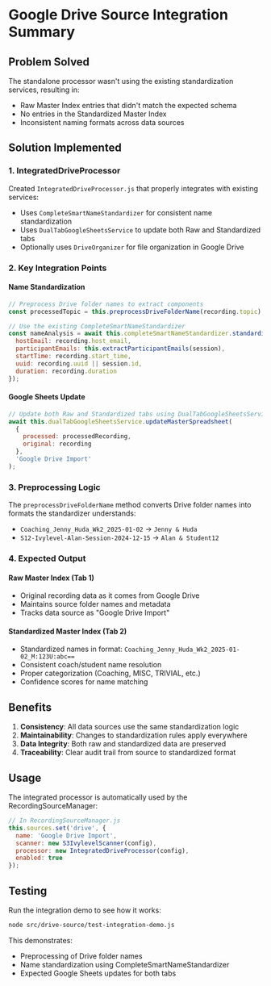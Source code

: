 # Google Drive Source Integration Summary

## Problem Solved
The standalone processor wasn't using the existing standardization services, resulting in:
- Raw Master Index entries that didn't match the expected schema
- No entries in the Standardized Master Index
- Inconsistent naming formats across data sources

## Solution Implemented

### 1. IntegratedDriveProcessor
Created `IntegratedDriveProcessor.js` that properly integrates with existing services:
- Uses `CompleteSmartNameStandardizer` for consistent name standardization
- Uses `DualTabGoogleSheetsService` to update both Raw and Standardized tabs
- Optionally uses `DriveOrganizer` for file organization in Google Drive

### 2. Key Integration Points

#### Name Standardization
```javascript
// Preprocess Drive folder names to extract components
const processedTopic = this.preprocessDriveFolderName(recording.topic);

// Use the existing CompleteSmartNameStandardizer
const nameAnalysis = await this.completeSmartNameStandardizer.standardizeName(processedTopic, {
  hostEmail: recording.host_email,
  participantEmails: this.extractParticipantEmails(session),
  startTime: recording.start_time,
  uuid: recording.uuid || session.id,
  duration: recording.duration
});
```

#### Google Sheets Update
```javascript
// Update both Raw and Standardized tabs using DualTabGoogleSheetsService
await this.dualTabGoogleSheetsService.updateMasterSpreadsheet(
  {
    processed: processedRecording,
    original: recording
  },
  'Google Drive Import'
);
```

### 3. Preprocessing Logic
The `preprocessDriveFolderName` method converts Drive folder names into formats the standardizer understands:
- `Coaching_Jenny_Huda_Wk2_2025-01-02` → `Jenny & Huda`
- `S12-Ivylevel-Alan-Session-2024-12-15` → `Alan & Student12`

### 4. Expected Output

#### Raw Master Index (Tab 1)
- Original recording data as it comes from Google Drive
- Maintains source folder names and metadata
- Tracks data source as "Google Drive Import"

#### Standardized Master Index (Tab 2)
- Standardized names in format: `Coaching_Jenny_Huda_Wk2_2025-01-02_M:123U:abc==`
- Consistent coach/student name resolution
- Proper categorization (Coaching, MISC, TRIVIAL, etc.)
- Confidence scores for name matching

## Benefits
1. **Consistency**: All data sources use the same standardization logic
2. **Maintainability**: Changes to standardization rules apply everywhere
3. **Data Integrity**: Both raw and standardized data are preserved
4. **Traceability**: Clear audit trail from source to standardized format

## Usage
The integrated processor is automatically used by the RecordingSourceManager:
```javascript
// In RecordingSourceManager.js
this.sources.set('drive', {
  name: 'Google Drive Import',
  scanner: new S3IvylevelScanner(config),
  processor: new IntegratedDriveProcessor(config),
  enabled: true
});
```

## Testing
Run the integration demo to see how it works:
```bash
node src/drive-source/test-integration-demo.js
```

This demonstrates:
- Preprocessing of Drive folder names
- Name standardization using CompleteSmartNameStandardizer
- Expected Google Sheets updates for both tabs